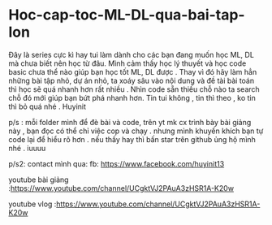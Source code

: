 # Hoc-cap-toc-ML-DL-qua-bai-tap-lon
Đây là series cực kì hay tui làm dành cho các bạn đang muốn học ML, DL mà chưa biết nên học từ đâu. Mình cảm thấy học lý thuyết và học code basic chưa thể nào giúp bạn học tốt ML, DL được . Thay vì đó hãy làm hẳn những bài tập nhỏ, dự án nhỏ, ta xoáy sâu vào nội dung và đề tài bài toán thì học sẽ quá nhanh hơn rất nhiều . Nhìn code sẵn thiếu chỗ nào ta search chỗ đó mới giúp bạn bứt phá nhanh hơn. Tin tui không , tin thì theo , ko tin thì bỏ quá nhé . Huyinit

p/s : mỗi folder mình để đè bài và code, trên yt mk cx trình bày bài giảng này , bạn đọc có thể chỉ việc cop và chạy . nhưng mình khuyến khích bạn tự code lại để hiểu rõ hơn . nếu thấy hay thì bấn star trên github ủng hộ mình nhé . iuuuu

p/s2: contact mình qua:
fb: https://www.facebook.com/huyinit13

youtube bài giảng :https://www.youtube.com/channel/UCgktVJ2PAuA3zHSR1A-K20w

youtube vlog :https://www.youtube.com/channel/UCgktVJ2PAuA3zHSR1A-K20w
